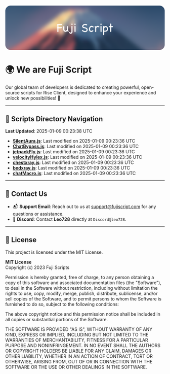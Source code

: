 ![Banner](.github/b.webp)

# 🌍 **We are Fuji Script**

Our global team of developers is dedicated to creating powerful, open-source scripts for Rise Client, designed to enhance your experience and unlock new possibilities! 🌟

---
<!-- SCRIPTS_NAVIGATION_START -->
## 📂 **Scripts Directory Navigation**

**Last Updated**: 2025-01-09 00:23:38 UTC

- **[SilentAura.js](scripts/SilentAura.js)**: Last modified on 2025-01-09 00:23:36 UTC
- **[ChatBypass.js](scripts/ChatBypass.js)**: Last modified on 2025-01-09 00:23:36 UTC
- **[jetpackFly.js](scripts/jetpackFly.js)**: Last modified on 2025-01-09 00:23:36 UTC
- **[velocityHylex.js](scripts/velocityHylex.js)**: Last modified on 2025-01-09 00:23:36 UTC
- **[chestxray.js](scripts/chestxray.js)**: Last modified on 2025-01-09 00:23:36 UTC
- **[bedxray.js](scripts/bedxray.js)**: Last modified on 2025-01-09 00:23:36 UTC
- **[chatMacro.js](scripts/chatMacro.js)**: Last modified on 2025-01-09 00:23:36 UTC

<!-- SCRIPTS_NAVIGATION_END -->

---

## 💬 **Contact Us**  
- 📬 **Support Email**: Reach out to us at [support@fujiscript.com](mailto:support@fujiscript.com) for any questions or assistance.  
- 💬 **Discord**: Contact **Leo728** directly at `Discord@leo728`.

---

## 📜 **License**

This project is licensed under the MIT License.  

**MIT License**  
Copyright (c) 2023 Fuji Scripts  

Permission is hereby granted, free of charge, to any person obtaining a copy of this software and associated documentation files (the "Software"), to deal in the Software without restriction, including without limitation the rights to use, copy, modify, merge, publish, distribute, sublicense, and/or sell copies of the Software, and to permit persons to whom the Software is furnished to do so, subject to the following conditions:  

The above copyright notice and this permission notice shall be included in all copies or substantial portions of the Software.  

THE SOFTWARE IS PROVIDED "AS IS", WITHOUT WARRANTY OF ANY KIND, EXPRESS OR IMPLIED, INCLUDING BUT NOT LIMITED TO THE WARRANTIES OF MERCHANTABILITY, FITNESS FOR A PARTICULAR PURPOSE AND NONINFRINGEMENT. IN NO EVENT SHALL THE AUTHORS OR COPYRIGHT HOLDERS BE LIABLE FOR ANY CLAIM, DAMAGES OR OTHER LIABILITY, WHETHER IN AN ACTION OF CONTRACT, TORT OR OTHERWISE, ARISING FROM, OUT OF OR IN CONNECTION WITH THE SOFTWARE OR THE USE OR OTHER DEALINGS IN THE SOFTWARE.  
